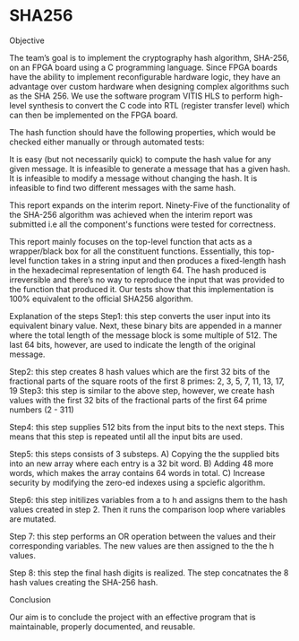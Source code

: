 # SHA256
Objective

The team’s goal is to implement the cryptography hash algorithm, SHA-256, on an FPGA board using a C programming language. Since FPGA boards have the ability to implement reconfigurable hardware logic, they have an advantage over custom hardware when designing complex algorithms such as the SHA 256. We use the software program VITIS HLS to perform high-level synthesis to convert the C code into RTL (register transfer level) which can then be implemented on the FPGA board.  

The hash function should have the following properties, which would be checked either manually or through automated tests:

It is easy (but not necessarily quick) to compute the hash value for any given message. 
It is infeasible to generate a message that has a given hash. 
It is infeasible to modify a message without changing the hash. 
It is infeasible to find two different messages with the same hash.

This report expands on the interim report. Ninety-Five of the functionality of the SHA-256 algorithm was achieved when the interim report was submitted i.e all the component's functions were tested for correctness. 

This report mainly focuses on the top-level function that acts as a wrapper/black box for all the constituent functions. Essentially, this top-level function takes in a string input and then produces a fixed-length hash in the hexadecimal representation of length 64. The hash produced is irreversible and there’s no way to reproduce the input that was provided to the function that produced it. Our tests show that this implementation is 100% equivalent to the official SHA256 algorithm.


Explanation of the steps
Step1: this step converts the user input into its equivalent binary value. Next, these binary bits are appended in a manner where the total length of the message block is some multiple of 512. The last 64 bits, however, are used to indicate the length of the original message.

Step2: this step creates 8 hash values which are the first 32 bits of the fractional parts of the square roots of the first 8 primes: 2, 3, 5, 7, 11, 13, 17, 19
Step3: this step is similar to the above step, however, we create hash values with the first 32 bits of the fractional parts of the first 64 prime numbers (2 - 311) 

Step4: this step supplies 512 bits from the input bits to the next steps. This means that this step is repeated until all the input bits are used.

Step5: this steps consists of 3 substeps. A) Copying the the supplied bits into an new array where each entry is a 32 bit word. B) Adding 48 more words, which makes the array contains 64 words in total. C) Increase security by modifying the zero-ed indexes using a spciefic algorithm. 

Step6: this step initilizes variables from a to h and assigns them to the hash values created in step 2. Then it runs the comparison loop where variables are mutated.

Step 7: this step performs an OR operation between the values and their corresponding variables. The new values are then assigned to the the h values.

Step 8: this step the final hash digits is realized. The step concatnates the 8 hash values creating the SHA-256 hash. 


Conclusion 

Our aim is to conclude the project with an effective program that is maintainable, properly documented, and reusable. 

